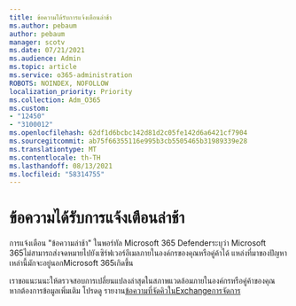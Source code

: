 ```yaml
---
title: ข้อความได้รับการแจ้งเตือนล่าช้า
ms.author: pebaum
author: pebaum
manager: scotv
ms.date: 07/21/2021
ms.audience: Admin
ms.topic: article
ms.service: o365-administration
ROBOTS: NOINDEX, NOFOLLOW
localization_priority: Priority
ms.collection: Adm_O365
ms.custom:
- "12450"
- "3100012"
ms.openlocfilehash: 62df1d6bcbc142d81d2c05fe142d6a6421cf7904
ms.sourcegitcommit: ab75f66355116e995b3cb5505465b31989339e28
ms.translationtype: MT
ms.contentlocale: th-TH
ms.lasthandoff: 08/13/2021
ms.locfileid: "58314755"
---
```

# <a name="messages-have-been-delayed-alerts"></a>ข้อความได้รับการแจ้งเตือนล่าช้า

การแจ้งเตือน "ข้อความล่าช้า" ในพอร์ทัล Microsoft 365 Defenderระบุว่า Microsoft 365ไม่สามารถส่งจดหมายไปยังเซิร์ฟเวอร์อีเมลภายในองค์กรของคุณหรือคู่ค้าได้ แหล่งที่มาของปัญหาเหล่านี้มักจะอยู่นอกMicrosoft 365เกิดขึ้น

เราขอแนะนนะให้ตรวจสอบการเปลี่ยนแปลงล่าสุดในสภาพแวดล้อมภายในองค์กรหรือคู่ค้าของคุณ หากต้องการข้อมูลเพิ่มเติม โปรดดู รายงาน[ข้อความที่จัดคิวในExchangeการจัดการ](https://docs.microsoft.com/exchange/monitoring/mail-flow-reports/mfr-queued-messages-report)
